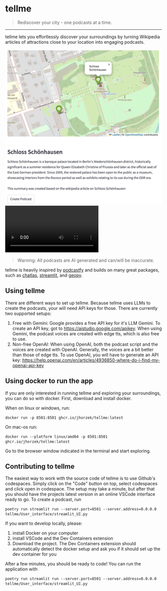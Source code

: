 # tellme

> Rediscover your city - one podcasts at a time.

----

tellme lets you effortlessly discover your surroundings by turning Wikipedia articles of attractions close to your location into engaging podcasts.

![](misc/tellme-screenshot-example.png)
![](misc/Schloss%20Schönhausen.mp4)

> Warning: All podcasts are AI generated and can/will be inaccurate.

tellme is heavily inspired by [podcastfy](https://github.com/souzatharsis/podcastfy) and builds on many great packages, such as [chatlas](https://posit-dev.github.io/chatlas/), [streamlit](https://streamlit.io), and [geopy](https://geopy.readthedocs.io/en/stable/).

## Using tellme

There are different ways to set up tellme. Because tellme uses LLMs to create the podcasts, your will need API keys for those. There are currently two supported setups:

1. Free with Gemini: Google provides a free API key for it's LLM Gemini. To create an API key, got to https://aistudio.google.com/apikey. When using Gemini, the podcast voices are created with edge tts, which is also free to use.
2. Non-free OpenAI: When using OpenAI, both the podcast script and the voices are created with OpenAI. Generally, the voices are a bit better than those of edge tts. To use OpenAI, you will have to generate an API key: https://help.openai.com/en/articles/4936850-where-do-i-find-my-openai-api-key

## Using docker to run the app

If you are only interested in running tellme and exploring your surroundings, you can do so with docker. First, download and install docker. 

When on linux or windows, run:

```
docker run -p 8501:8501 ghcr.io/jhorzek/tellme:latest
```

On mac-os run:

```
docker run --platform linux/amd64 -p 8501:8501 ghcr.io/jhorzek/tellme:latest
```

Go to the browser window indicated in the terminal and start exploring.

## Contributing to tellme

The easiest way to work with the source code of tellme is to use Github's codespaces. Simply click on the "Code" button on top, select codespaces and click open in codespace. The setup may take a minute, but after that you should have the projects latest version in an online VSCode interface ready to go. To create a podcast, run

```
poetry run streamlit run --server.port=8501 --server.address=0.0.0.0 tellme/User_interface/streamlit_UI.py
```

If you want to develop locally, please:

1. install Docker on your computer
2. install VSCode and the Dev Containers extension
3. Download the project. The Dev Containers extension should automatically detect the docker setup and ask you if it should set up the dev container for you

After a few minutes, you should be ready to code! You can run the application with

```
poetry run streamlit run --server.port=8501 --server.address=0.0.0.0 tellme/User_interface/streamlit_UI.py
```
